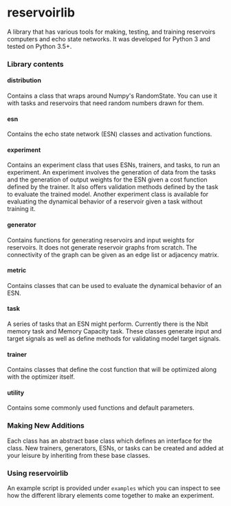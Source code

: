 # reservoirlib
A library that has various tools for making, testing, and training reservoirs 
computers and echo state networks. It was developed for Python 3 and tested on
Python 3.5+.

### Library contents
#### distribution
Contains a class that wraps around Numpy's RandomState. You can use it with tasks
and reservoirs that need random numbers drawn for them.
#### esn
Contains the echo state network (ESN) classes and activation functions.
#### experiment
Contains an experiment class that uses ESNs, trainers, and tasks, to run an
experiment. An experiment involves the generation of data from
the tasks and the generation of output weights for the ESN given a cost
function defined by the trainer. It also offers validation methods defined
by the task to evaluate the trained model. Another experiment class is available
for evaluating the dynamical behavior of a reservoir given a task without 
training it.
#### generator
Contains functions for generating reservoirs and input weights for reservoirs.
It does not generate reservoir graphs from scratch. The connectivity of the graph
can be given as an edge list or adjacency matrix.
#### metric
Contains classes that can be used to evaluate the dynamical behavior of an ESN.
#### task
A series of tasks that an ESN might perform. Currently there is the Nbit memory
task and Memory Capacity task. These classes generate input and target signals
as well as define methods for validating model target signals.
#### trainer
Contains classes that define the cost function that will be optimized along with
the optimizer itself.
#### utility
Contains some commonly used functions and default parameters.
### Making New Additions
Each class has an abstract base class which defines an interface for the class.
New trainers, generators, ESNs, or tasks can be created and added
at your leisure by inheriting from these base classes.

### Using reservoirlib
An example script is provided under `examples` which you can inspect to see how
the different library elements come together to make an experiment.